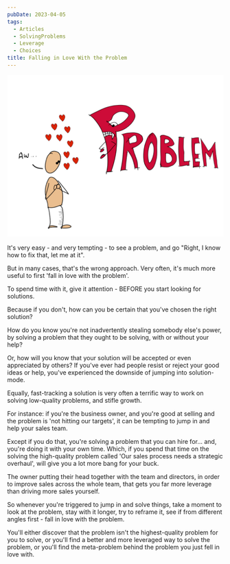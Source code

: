 ```yaml
---
pubDate: 2023-04-05
tags:
  - Articles
  - SolvingProblems
  - Leverage
  - Choices
title: Falling in Love With the Problem
---
```


![](Media/SalesFlowCoach.app_Falling-in-love-with-the-problem_MartinStellar.jpg)

It's very easy - and very tempting - to see a problem, and go "Right, I know how to fix that, let me at it".

But in many cases, that's the wrong approach. Very often, it's much more useful to first 'fall in love with the problem'.

To spend time with it, give it attention - BEFORE you start looking for solutions.

Because if you don't, how can you be certain that you've chosen the right solution?

How do you know you're not inadvertently stealing somebody else's power, by solving a problem that they ought to be solving, with or without your help?

Or, how will you know that your solution will be accepted or even appreciated by others? If you've ever had people resist or reject your good ideas or help, you've experienced the downside of jumping into solution-mode.

Equally, fast-tracking a solution is very often a terrific way to work on solving low-quality problems, and stifle growth.

For instance: if you're the business owner, and you're good at selling and the problem is 'not hitting our targets', it can be tempting to jump in and help your sales team.

Except if you do that, you're solving a problem that you can hire for... and, you're doing it with your own time. Which, if you spend that time on the solving the high-quality problem called 'Our sales process needs a strategic overhaul', will give you a lot more bang for your buck.

The owner putting their head together with the team and directors, in order to improve sales across the whole team, that gets you far more leverage than driving more sales yourself.

So whenever you're triggered to jump in and solve things, take a moment to look at the problem, stay with it longer, try to reframe it, see if from different angles first - fall in love with the problem.

You'll either discover that the problem isn't the highest-quality problem for you to solve, or you'll find a better and more leveraged way to solve the problem, or you'll find the meta-problem behind the problem you just fell in love with.
